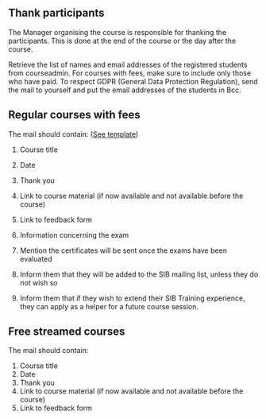## Thank participants 

The Manager organising the course is responsible for thanking the participants. This is done at the end of the course or the day after the course. 

Retrieve the list of names and email addresses of the registered students from courseadmin. For courses with fees, make sure to include only those who have paid. To respect GDPR (General Data Protection Regulation), send the mail to yourself and put the email addresses of the students in Bcc. 

## Regular courses with fees 

The mail should contain: ([See template](https://sibcloud-my.sharepoint.com/:w:/g/personal/patricia_palagi_sib_swiss/ETxnAW5rqiZFgiWKXk8LP-ABCfeyAh_diUhS5lUvKrX7Og?e=YQIaHb)) 

1. Course title 

2. Date 

3. Thank you 

4. Link to course material (if now available and not available before the course) 

5. Link to feedback form 

6. Information concerning the exam 

7. Mention the certificates will be sent once the exams have been evaluated 

8. Inform them that they will be added to the SIB mailing list, unless they do not wish so 

9. Inform them that if they wish to extend their SIB Training experience, they can apply as a helper for a future course session. 

## Free streamed courses 

The mail should contain: 

1. Course title 
2. Date 
3. Thank you 
4. Link to course material (if now available and not available before the course) 
5. Link to feedback form
